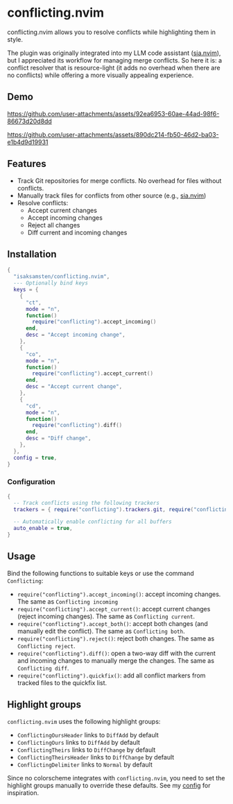 # conflicting.nvim

conflicting.nvim allows you to resolve conflicts while highlighting them in style.

The plugin was originally integrated into my LLM code assistant
([sia.nvim](https://github.com/isaksamsten/sia.nvim)), but I appreciated its
workflow for managing merge conflicts. So here it is: a conflict resolver that
is resource-light (it adds no overhead when there are no conflicts) while
offering a more visually appealing experience.

## Demo

https://github.com/user-attachments/assets/92ea6953-60ae-44ad-98f6-86673d20d8dd

https://github.com/user-attachments/assets/890dc214-fb50-46d2-ba03-e1b4d9d19931

## Features

- Track Git repositories for merge conflicts. No overhead for files without
  conflicts.
- Manually track files for conflicts from other source (e.g.,
  [sia.nvim](https://github.com/isaksamsten/sia.nvim))
- Resolve conflicts:
  - Accept current changes
  - Accept incoming changes
  - Reject all changes
  - Diff current and incoming changes

## Installation

```lua
{
  "isaksamsten/conflicting.nvim",
  --- Optionally bind keys
  keys = {
    {
      "ct",
      mode = "n",
      function()
        require("conflicting").accept_incoming()
      end,
      desc = "Accept incoming change",
    },
    {
      "co",
      mode = "n",
      function()
        require("conflicting").accept_current()
      end,
      desc = "Accept current change",
    },
    {
      "cd",
      mode = "n",
      function()
        require("conflicting").diff()
      end,
      desc = "Diff change",
    },
  },
  config = true,
}
```

### Configuration

```lua
{
  -- Track conflicts using the following trackers
  trackers = { require("conflicting").trackers.git, require("conflicting").trackers.manual },

  -- Automatically enable conflicting for all buffers
  auto_enable = true,
}
```

## Usage

Bind the following functions to suitable keys or use the command `Conflicting`:

- `require("conflicting").accept_incoming()`: accept incoming changes. The same
  as `Conflicting incoming`
- `require("conflicting").accept_current()`: accept current changes (reject
  incoming changes). The same as `Conflicting current`.
- `require("conflicting").accept_both()`: accept both changes (and manually
  edit the conflict). The same as `Conflicting both`.
- `require("conflicting").reject()`: reject both changes. The same as `Conflicting reject`.
- `require("conflicting").diff()`: open a two-way diff with the current and
  incoming changes to manually merge the changes. The same as `Conflicting diff`.
- `require("conflicting").quickfix()`: add all conflict markers from tracked
  files to the quickfix list.

## Highlight groups

`conflicting.nvim` uses the following highlight groups:

- `ConflictingOursHeader` links to `DiffAdd` by default
- `ConflictingOurs` links to `DiffAdd` by default
- `ConflictingTheirs` links to `DiffChange` by default
- `ConflictingTheirsHeader` links to `DiffChange` by default
- `ConflictingDelimiter` links to `Normal` by default

Since no colorscheme integrates with `conflicting.nvim`, you need to set the
highlight groups manually to override these defaults. See my
[config](https://github.com/isaksamsten/nvim-config/blob/fa6fa6139f31963d3afd953ec84c4a7cb78d96eb/colors/dragon.lua#L660C1-L662C8) for inspiration.
